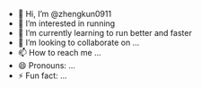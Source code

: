 - 👋 Hi, I’m @zhengkun0911
- 👀 I’m interested in running
- 🌱 I’m currently learning to run better and faster
- 💞️ I’m looking to collaborate on ...
- 📫 How to reach me ...
- 😄 Pronouns: ...
- ⚡ Fun fact: ...

<!---
zhengkun0911/zhengkun0911 is a ✨ special ✨ repository because its `README.md` (this file) appears on your GitHub profile.
You can click the Preview link to take a look at your changes.
--->
